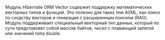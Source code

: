 Модуль Hibernate ORM Vector содержит поддержку математических векторных типов и функций. Это полезно для таких тем AI/ML, как поиск по сходству векторов и генерация с расширенным поиском (RAG). Модуль поддерживает специальный векторный тип данных, который по сути представляет собой массив байтов, чисел с плавающей запятой или значений типа double.
